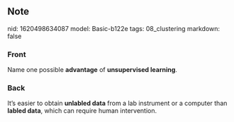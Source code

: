 ## Note
nid: 1620498634087
model: Basic-b122e
tags: 08_clustering
markdown: false

### Front
Name one possible <b>advantage</b> of <b>unsupervised learning</b>.

### Back
It’s easier to obtain <strong>unlabled data</strong> from a lab instrument or a computer than <strong>labled data</strong>, which can require human intervention.
